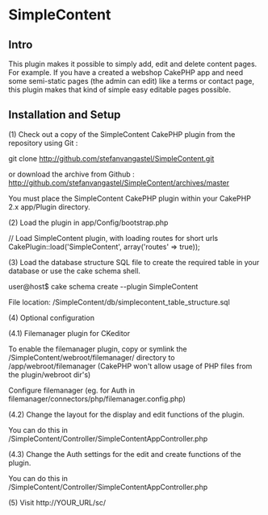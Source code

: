 SimpleContent
========================

Intro
----------------------
This plugin makes it possible to simply add, edit and delete content pages. For example. If you have a created a webshop CakePHP app and need some semi-static pages (the admin can edit) like a terms or contact page, this plugin makes that kind of simple easy editable pages possible.


Installation and Setup
----------------------

(1) Check out a copy of the SimpleContent CakePHP plugin from the repository using Git :

git clone http://github.com/stefanvangastel/SimpleContent.git

or download the archive from Github : http://github.com/stefanvangastel/SimpleContent/archives/master

You must place the SimpleContent CakePHP plugin within your CakePHP 2.x app/Plugin directory.

(2) Load the plugin in app/Config/bootstrap.php

// Load SimpleContent plugin, with loading routes for short urls
CakePlugin::load('SimpleContent', array('routes' => true));

(3) Load the database structure SQL file to create the required table in your database or use the cake schema shell.

user@host$ cake schema create --plugin SimpleContent 

File location: /SimpleContent/db/simplecontent_table_structure.sql

(4) Optional configuration

(4.1) Filemanager plugin for CKeditor

To enable the filemanager plugin, copy or symlink the /SimpleContent/webroot/filemanager/ directory to /app/webroot/filemanager
(CakePHP won't allow usage of PHP files from the plugin/webroot dir's)

Configure filemanager (eg. for Auth in filemanager/connectors/php/filemanager.config.php)

(4.2)  Change the layout for the display and edit functions of the plugin.

You can do this in /SimpleContent/Controller/SimpleContentAppController.php

(4.3)  Change the Auth settings for the edit and create functions of the plugin.

You can do this in /SimpleContent/Controller/SimpleContentAppController.php

(5) Visit http://YOUR_URL/sc/



